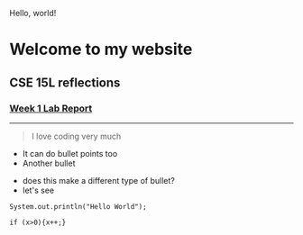 Hello, world!

# Welcome to my website
## CSE 15L reflections
### [Week 1 Lab Report](https://github.com/SammyoRoy/cse15l-lab-reports/blob/main/Week1LabReport.md)
---
> I love coding
> very much

* It can do bullet points too
* Another bullet
- does this make a different type of bullet?
- let's see

``` this is like Discord
System.out.println("Hello World");

if (x>0){x++;}
```
